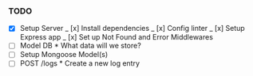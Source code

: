 ### TODO

- [x] Setup Server
      _ [x] Install dependencies
      _ [x] Config linter
      _ [x] Setup Express app
      _ [x] Set up Not Found and Error Middlewares
- [ ] Model DB \* What data will we store?
- [ ] Setup Mongoose Model(s)
- [ ] POST /logs \* Create a new log entry
